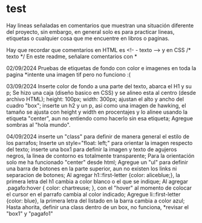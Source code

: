 # test
Hay lineas señaladas en comentarios que muestran una situación diferente del proyecto, sin embargo, en general solo es para practicar lineas, etiquetas o cualquier cosa que me encuentre en libros o paginas. 

Hay que recordar que comentarios en HTML es <!- - texto --> y en CSS /* texto */
En este readme, señalare comentarios con *

02/09/2024 
  Pruebas de etiquetas de fondo con color e imagenes en toda la pagina *intente una imagen tif pero no funciono :( 

03/09/2024
  Inserte color de fondo a una parte del texto, abarca el H1 y su p;
  Se hizo una caja (diseño basico en CSS) y se alineo esta al centro (desde archivo HTML);
  height: 100px; width: 300px; ajustan el alto y ancho del cuadro "box";
  inserte un h2 y un p, asi como una imagen de hawking, el tamaño se ajusta con height y width en procentajes y lo alinee usando la etiqueta "center", aun no entiendo como hacerlo sin esa etiqueta;
  Agregue sombras al "hola mundo".

04/09/2024
  inserte un "class" para definir de manera general el estilo de los parrafos;
  Inserte un style="float: left;" para orientar la imagen respecto del texto;
  inserte una box1 para definir la imagen y texto de agujeros negros, la linea de contorno es totalmente transparente;
  Para la orientación solo me ha funcionado "center" desde html;
  Agregue un "ul" para definir una barra de botones en la parte superior, aun no existen los links ni separacion de botones;
  Al agregar h1::first-letter {color: aliceblue;}, la primera letra del h1 cambia a color blanco o el que se indique;
  Al agregar .pagafo:hover { color: chartreuse; }, con el "hover" al momento de colocar el cursor en el parrafo cambia al color indicado;
  Agregue li::first-letter {color: blue}, la primera letra del listado en la barra cambia a color azul;
  Hasta ahorita, definir una class dentro de un box, no funciona, *revisar el "box1" y "pagafo1"